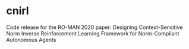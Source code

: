 # cnirl
Code release for the RO-MAN 2020 paper: Designing Context-Sensitive Norm Inverse Reinforcement Learning Framework for Norm-Compliant Autonomous Agents
